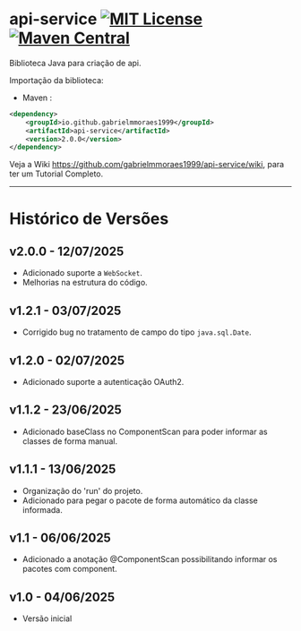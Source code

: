 # api-service [![MIT License](https://img.shields.io/github/license/gabrielmmoraes1999/api-service.svg) ](https://github.com/gabrielmmoraes1999/api-service/blob/main/LICENSE) [![Maven Central](https://img.shields.io/maven-central/v/io.github.gabrielmmoraes1999/api-service.svg?label=Maven%20Central)](https://central.sonatype.com/artifact/io.github.gabrielmmoraes1999/DBRepository)
Biblioteca Java para criação de api.

Importação da biblioteca:
- Maven :
```xml
<dependency>
    <groupId>io.github.gabrielmmoraes1999</groupId>
    <artifactId>api-service</artifactId>
    <version>2.0.0</version>
</dependency>
```

Veja a Wiki https://github.com/gabrielmmoraes1999/api-service/wiki, para ter um Tutorial Completo.

________________________________________________________________________________________________

# Histórico de Versões

## v2.0.0 - 12/07/2025
- Adicionado suporte a `WebSocket`.
- Melhorias na estrutura do código.

## v1.2.1 - 03/07/2025
- Corrigido bug no tratamento de campo do tipo `java.sql.Date`.

## v1.2.0 - 02/07/2025
- Adicionado suporte a autenticação OAuth2.

## v1.1.2 - 23/06/2025
- Adicionado baseClass no ComponentScan para poder informar as classes de forma manual.

## v1.1.1 - 13/06/2025
- Organização do 'run' do projeto.
- Adicionado para pegar o pacote de forma automático da classe informada.

## v1.1 - 06/06/2025
- Adicionado a anotação @ComponentScan possibilitando informar os pacotes com component.

## v1.0 - 04/06/2025
- Versão inicial
